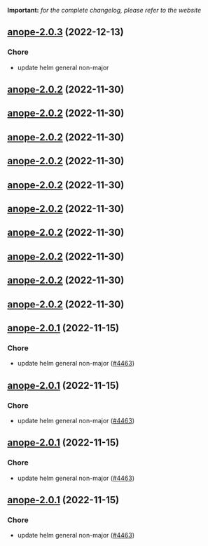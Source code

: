 **Important:**
*for the complete changelog, please refer to the website*




## [anope-2.0.3](https://github.com/truecharts/charts/compare/anope-2.0.2...anope-2.0.3) (2022-12-13)

### Chore

- update helm general non-major
  
  


## [anope-2.0.2](https://github.com/truecharts/charts/compare/anope-2.0.1...anope-2.0.2) (2022-11-30)




## [anope-2.0.2](https://github.com/truecharts/charts/compare/anope-2.0.1...anope-2.0.2) (2022-11-30)




## [anope-2.0.2](https://github.com/truecharts/charts/compare/anope-2.0.1...anope-2.0.2) (2022-11-30)




## [anope-2.0.2](https://github.com/truecharts/charts/compare/anope-2.0.1...anope-2.0.2) (2022-11-30)




## [anope-2.0.2](https://github.com/truecharts/charts/compare/anope-2.0.1...anope-2.0.2) (2022-11-30)




## [anope-2.0.2](https://github.com/truecharts/charts/compare/anope-2.0.1...anope-2.0.2) (2022-11-30)




## [anope-2.0.2](https://github.com/truecharts/charts/compare/anope-2.0.1...anope-2.0.2) (2022-11-30)




## [anope-2.0.2](https://github.com/truecharts/charts/compare/anope-2.0.1...anope-2.0.2) (2022-11-30)




## [anope-2.0.2](https://github.com/truecharts/charts/compare/anope-2.0.1...anope-2.0.2) (2022-11-30)




## [anope-2.0.2](https://github.com/truecharts/charts/compare/anope-2.0.1...anope-2.0.2) (2022-11-30)




## [anope-2.0.1](https://github.com/truecharts/charts/compare/anope-2.0.0...anope-2.0.1) (2022-11-15)

### Chore

- update helm general non-major ([#4463](https://github.com/truecharts/charts/issues/4463))
  
  


## [anope-2.0.1](https://github.com/truecharts/charts/compare/anope-2.0.0...anope-2.0.1) (2022-11-15)

### Chore

- update helm general non-major ([#4463](https://github.com/truecharts/charts/issues/4463))
  
  


## [anope-2.0.1](https://github.com/truecharts/charts/compare/anope-2.0.0...anope-2.0.1) (2022-11-15)

### Chore

- update helm general non-major ([#4463](https://github.com/truecharts/charts/issues/4463))
  
  


## [anope-2.0.1](https://github.com/truecharts/charts/compare/anope-2.0.0...anope-2.0.1) (2022-11-15)

### Chore

- update helm general non-major ([#4463](https://github.com/truecharts/charts/issues/4463))
  
  
